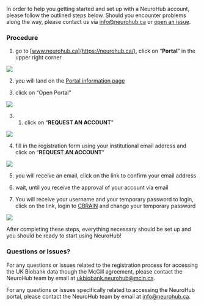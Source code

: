In order to help you getting started and set up with a NeuroHub account, please follow the outlined steps below. Should you encounter problems along the way, please contact us via info@neurohub.ca or [open an issue](https://github.com/neurohub/neurohub_documentation/issues).

### Procedure

1. go to [www.neurohub.ca](https://neurohub.ca/), click on “**Portal**” in the upper right corner

![](https://github.com/neurohub/neurohub_documentation/blob/master/images/portal.png)

2. you will land on the [Portal information page](https://neurohub.ca/portal.html)

3. click on “Open Portal” 

![](https://github.com/neurohub/neurohub_documentation/blob/master/images/portal_info.png)

3. 1. click on “**REQUEST AN ACCOUNT**” 

![](https://github.com/neurohub/neurohub_documentation/blob/master/images/request_account.png)

4. fill in the registration form using your institutional email address and click on “**REQUEST AN ACCOUNT**” 

![](https://github.com/neurohub/neurohub_documentation/blob/master/images/application_form.png)

5. you will receive an email, click on the link to confirm your email address 

6. wait, until you receive the approval of your account via email 

7. You will receive your username and your temporary password to login, click on the link, login to [CBRAIN](http://www.cbrain.ca/) and change your temporary password 

![](https://github.com/neurohub/neurohub_documentation/blob/master/images/cbrain_login.png)

After completing these steps, everything necessary should be set up and you should be ready to start using NeuroHub!


### Questions or Issues?
For any questions or issues related to the registration process for accessing the UK Biobank data though the McGill agreement, please contact the NeuroHub team by email at ukbiobank.neurohub@mcin.ca.

For any questions or issues specifically related to accessing the NeuroHub portal, please contact the NeuroHub team by email at info@neurohub.ca.

